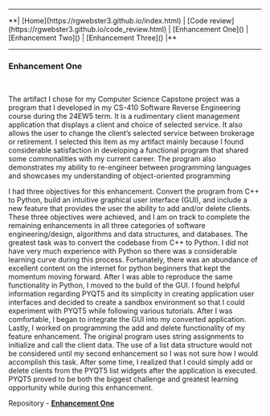 <hr>
**| [Home](https://rgwebster3.github.io/index.html) | [Code review](https://rgwebster3.github.io/code_review.html) | [Enhancement One]() | [Enhancement Two]() | [Enhancement Three]() |**
<hr>

### Enhancement One
<br>

The artifact I chose for my Computer Science Capstone project was a program that I developed in my CS-410 Software Reverse Engineering course during the 24EW5 term. It is a rudimentary client management application that displays a client and choice of selected service. It also allows the user to change the client’s selected service between brokerage or retirement. I selected this item as my artifact mainly because I found considerable satisfaction in developing a functional program that shared some commonalities with my current career. The program also demonstrates my ability to re-engineer between programming languages and showcases my understanding of object-oriented programming


I had three objectives for this enhancement. Convert the program from C++ to Python, build an intuitive graphical user interface (GUI), and include a new feature that provides the user the ability to add and/or delete clients. These three objectives were achieved, and I am on track to complete the remaining enhancements in all three categories of software engineering/design, algorithms and data structures, and databases. The greatest task was to convert the codebase from C++ to Python. I did not have very much experience with Python so there was a considerable learning curve during this process. Fortunately, there was an abundance of excellent content on the internet for python beginners that kept the momentum moving forward. After I was able to reproduce the same functionality in Python, I moved to the build of the GUI. I found helpful information regarding PYQT5 and its simplicity in creating application user interfaces and decided to create a sandbox environment so that I could experiment with PYQT5 while following various tutorials. After I was comfortable, I began to integrate the GUI into my converted application. Lastly, I worked on programming the add and delete functionality of my feature enhancement. The original program uses string assignments to initialize and call the client data. The use of a list data structure would not be considered until my second enhancement so I was not sure how I would accomplish this task. After some time, I realized that I could simply add or delete clients from the PYQT5 list widgets after the application is executed. PYQT5 proved to be both the biggest challenge and greatest learning opportunity while during this enhancement. 

Repository - **[Enhancement One](https://github.com/rgwebster3/CS499-Enhancement-One)**

